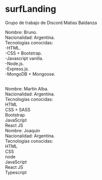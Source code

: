 # surfLanding
Grupo de trabajo de Discord Matias Baldanza

Nombre: Bruno.
<br>
Nacionalidad: Argentina.
<br>
Tecnologías conocidas:
<br>
-HTML.
<br>
-CSS + Bootstrap.
<br>
-Javascript vanilla.
<br>
-Node.js.
<br>
-Express.js.
<br>
-MongoDB + Mongoose.
<br>


<br>
Nombre: Martín Alba.
<br>
Nacionalidad: Argentina.
<br>
Tecnologías conocidas:
<br>
HTML
<br>
CSS + SASS
<br>
Bootstrap
<br>
JavaScript
<br>
React JS

<br>
Nombre: Joaquin
<br>
Nacionalidad: Argentina.
<br>
Tecnologías conocidas:
<br>
HTML
<br>
CSS
<br>
node
<br>
JavaScript
<br>
React JS
<br>
Typescript